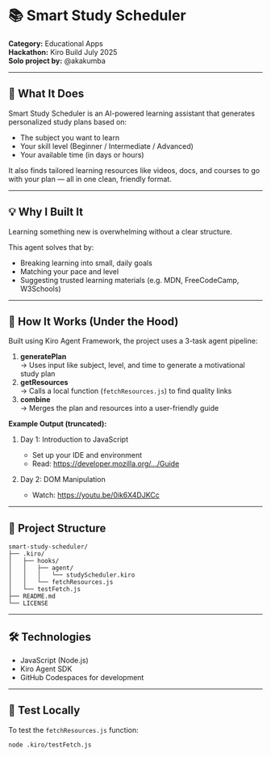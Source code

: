 # 📚 Smart Study Scheduler

**Category:** Educational Apps  
**Hackathon:** Kiro Build July 2025  
**Solo project by:** @akakumba

---

## 🧠 What It Does

Smart Study Scheduler is an AI-powered learning assistant that generates personalized study plans based on:  
- The subject you want to learn  
- Your skill level (Beginner / Intermediate / Advanced)  
- Your available time (in days or hours)  

It also finds tailored learning resources like videos, docs, and courses to go with your plan — all in one clean, friendly format.

---

## 💡 Why I Built It

Learning something new is overwhelming without a clear structure.

This agent solves that by:  
- Breaking learning into small, daily goals  
- Matching your pace and level  
- Suggesting trusted learning materials (e.g. MDN, FreeCodeCamp, W3Schools)

---

## 🚀 How It Works (Under the Hood)

Built using Kiro Agent Framework, the project uses a 3-task agent pipeline:  
1. **generatePlan**  
   → Uses input like subject, level, and time to generate a motivational study plan  
2. **getResources**  
   → Calls a local function (`fetchResources.js`) to find quality links  
3. **combine**  
   → Merges the plan and resources into a user-friendly guide  

**Example Output (truncated):**

1. Day 1: Introduction to JavaScript  
   - Set up your IDE and environment  
   - Read: https://developer.mozilla.org/.../Guide  

2. Day 2: DOM Manipulation  
   - Watch: https://youtu.be/0ik6X4DJKCc  

---

## 📂 Project Structure

```
smart-study-scheduler/
├── .kiro/
│   ├── hooks/
│   │   ├── agent/
│   │   │   └── studyScheduler.kiro
│   │   └── fetchResources.js
│   └── testFetch.js
├── README.md
└── LICENSE
```

---

## 🛠️ Technologies

- JavaScript (Node.js)  
- Kiro Agent SDK  
- GitHub Codespaces for development

---

## 🧪 Test Locally

To test the `fetchResources.js` function:  
```bash
node .kiro/testFetch.js
```